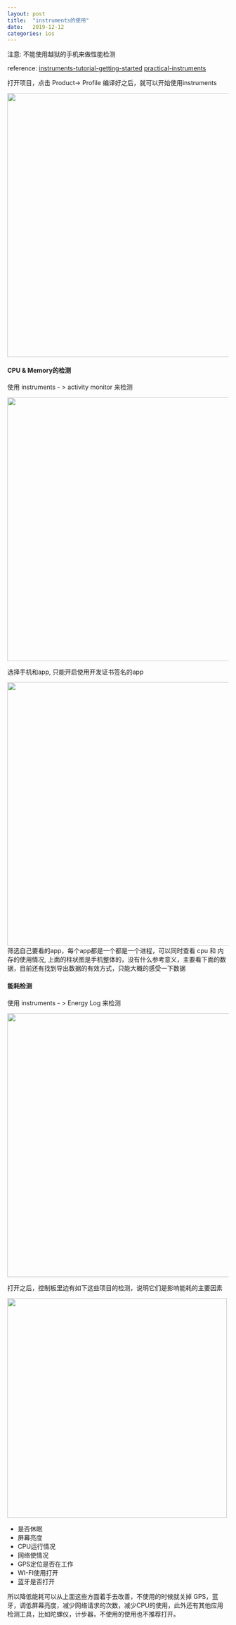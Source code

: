 ```yaml
---
layout: post
title:  "instruments的使用"
date:   2019-12-12
categories: ios
---
```

注意: 不能使用越狱的手机来做性能检测

reference: 
[instruments-tutorial-getting-started](https://www.raywenderlich.com/4784723-instruments-tutorial-getting-started)
[practical-instruments](https://www.raywenderlich.com/5176-practical-instruments)

打开项目，点击 Product-> Profile 编译好之后，就可以开始使用instruments
<div class="center">
<image src="/resource/optimation/optimation10.png" style="width: 600px;"/>
</div>

#### CPU & Memory的检测
使用 instruments - > activity monitor 来检测
<div class="center">
<image src="/resource/optimation/optimation6.png" style="width: 600px;"/>
</div>

选择手机和app, 只能开启使用开发证书签名的app

<div class="center">
<image src="/resource/optimation/optimation7.png" style="width: 600px;"/>
</div>
筛选自己要看的app，每个app都是一个都是一个进程，可以同时查看 cpu 和 内存的使用情况, 上面的柱状图是手机整体的，没有什么参考意义，主要看下面的数据，目前还有找到导出数据的有效方式，只能大概的感受一下数据

#### 能耗检测
使用 instruments - > Energy Log 来检测
<div class="center">
<image src="/resource/optimation/optimation8.png" style="width: 600px;"/>
</div>

打开之后，控制板里边有如下这些项目的检测，说明它们是影响能耗的主要因素
<div class="center">
<image src="/resource/optimation/optimation9.png" style="width: 500px;"/>
</div>

* 是否休眠
* 屏幕亮度
* CPU运行情况
* 网络使情况
* GPS定位是否在工作
* WI-FI使用打开
* 蓝牙是否打开

所以降低能耗可以从上面这些方面着手去改善，不使用的时候就关掉 GPS，蓝牙，调低屏幕亮度，减少网络请求的次数，减少CPU的使用，此外还有其他应用检测工具，比如陀螺仪，计步器，不使用的使用也不推荐打开。